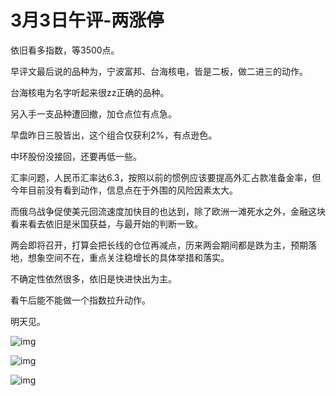 # 3月3日午评-两涨停

依旧看多指数，等3500点。



早评文最后说的品种为，宁波富邦、台海核电，皆是二板，做二进三的动作。​



台海核电为名字听起来很zz正确的品种。



另入手一支品种遭回撤，加仓点位有点急。



早盘昨日三股皆出，这个组合仅获利2%，有点逊色。



中环股份没接回，还要再低一些。



汇率问题，人民币汇率达6.3，按照以前的惯例应该要提高外汇占款准备金率，但今年目前没有看到动作，信息点在于外围的风险因素太大。



而俄乌战争促使美元回流速度加快目的也达到，除了欧洲一滩死水之外，金融这块看来看去依旧是米国获益，与最开始的判断一致。



两会即将召开，打算会把长线的仓位再减点，历来两会期间都是跌为主，预期落地，想象空间不在，重点关注稳增长的具体举措和落实。



不确定性依然很多，依旧是快进快出为主。



看午后能不能做一个指数拉升动作。



明天见。

![img](https://pic3.zhimg.com/80/v2-032b27e49a5a763190b84b241f5a908e_1440w.jpg?source=d16d100b)

![img](https://pica.zhimg.com/80/v2-760de17fe1363d3505bcaea3ba7c9bc6_1440w.jpg?source=d16d100b)

![img](https://pic3.zhimg.com/80/v2-19b24871e7013030e6650249eb984e63_1440w.jpg?source=d16d100b)